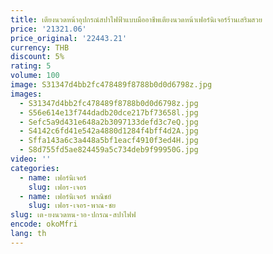 ```yaml
---
title: เตียงนวดหน้าอุปกรณ์สปาไฟฟ้าแบบมืออาชีพเตียงนวดหน้าเฟอร์นิเจอร์ร้านเสริมสวย
price: '21321.06'
price_original: '22443.21'
currency: THB
discount: 5%
rating: 5
volume: 100
image: S31347d4bb2fc478489f8788b0d0d6798z.jpg
images:
  - S31347d4bb2fc478489f8788b0d0d6798z.jpg
  - S56e614e13f744dadb20dce217bf73658l.jpg
  - Sefc5a9d431e648a2b3097133defd3c7eQ.jpg
  - S4142c6fd41e542a4880d1284f4bff4d2A.jpg
  - Sffa143a6c3a448a5bf1eacf4910f3ed4H.jpg
  - S8d755fd5ae824459a5c734deb9f99950G.jpg
video: ''
categories:
  - name: เฟอร์นิเจอร์
    slug: เฟอร-เจอร
  - name: เฟอร์นิเจอร์ พาณิชย์
    slug: เฟอร-เจอร-พาณ-ชย
slug: เต-ยงนวดหน-าอ-ปกรณ-สปาไฟฟ
encode: okoMfri
lang: th
---
```

  